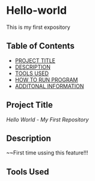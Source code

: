 # Hello-world
This is my first expository

## Table of Contents
- [PROJECT TITLE](#Project-Title)
- [DESCRIPTION](#Description)
- [TOOLS USED](#Files-Used)
- [HOW TO RUN PROGRAM](#How-to-run-program)
- [ADDITONAL INFORMATION](#Additonal-Information)

## Project Title
*Hello World - My First Repository*

## Description
~~First time ussing this feature!!!

## Tools Used
